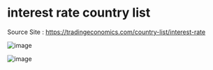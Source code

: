 # interest rate country list 

Source Site : https://tradingeconomics.com/country-list/interest-rate


![image](https://user-images.githubusercontent.com/16664425/185635447-55baacc0-2677-4576-b63c-20d100d4f277.png)

![image](https://user-images.githubusercontent.com/16664425/185635346-70de6165-94ce-4ab6-94c5-f1a0c512fd27.png)


